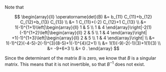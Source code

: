 Note that

$$
\begin{array}{ll}
\operatorname{det}(B) &=  b_{11} C_{11}+b_{12} C_{12}+b_{13} C_{13} \\
&=  1 C_{11}+(-2) C_{12}+1 C_{13} \\
&=  1(-1)^{1+1}\left|\begin{array}{ll}
1 & 5 \\
1 & 4
\end{array}\right|-2(1)(-1)^{1+2}\left|\begin{array}{ll}
2 & 5 \\
1 & 4
\end{array}\right| 
 +1(-1)^{1+3}\left|\begin{array}{ll}
2 & 5 \\
1 & 4
\end{array}\right| \\
&= 1(-1)^{2}(-4-5)-2(-1)^{3}(8-5)+1(-1)^{4}(2+1) \\
&=  1(1)(-9)-2(-1)(3)+1(1)(3) \\
&=  -9+6+3 \\
&=  0 .
\end{array}
$$

Since the determinant of the matrix $B$ is zero, we know that $B$ is a singular matrix. This means that it is not invertible, so that $B^{-1}$ does not exist.
